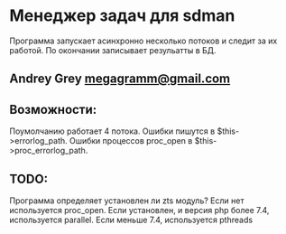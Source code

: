 # Менеджер задач для sdman
Программа запускает асинхронно несколько потоков и следит за их работой. По окончании записывает резульатты в БД.

## Andrey Grey megagramm@gmail.com

## Возможности:
Поумолчанию работает 4 потока.
Ошибки пишутся в $this->errorlog_path.
Ошибки процессов proc_open в $this->proc_errorlog_path.

## TODO:
Программа определяет установлен ли zts модуль?
Если нет используется proc_open.
Если установлен, и версия php более 7.4, используется parallel.
Если меньше 7.4, используется pthreads
